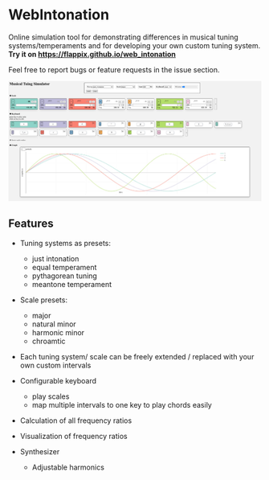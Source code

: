 
# WebIntonation

Online simulation tool for demonstrating differences in musical tuning systems/temperaments and for developing your own custom tuning system.
**Try it on https://flappix.github.io/web_intonation**

Feel free to report bugs or feature requests in the issue section.

![screenshot](https://raw.githubusercontent.com/flappix/web_intonation/main/screenshot.jpg)

## Features

- Tuning systems as presets:
  - just intonation
  - equal temperament
  - pythagorean tuning
  - meantone temperament

- Scale presets:
  - major
  - natural minor
  - harmonic minor
  - chroamtic

- Each tuning system/ scale can be freely extended / replaced with your own custom intervals

- Configurable keyboard
  - play scales
  - map multiple intervals to one key to play chords easily

- Calculation of all frequency ratios

- Visualization of frequency ratios

- Synthesizer
  - Adjustable harmonics
